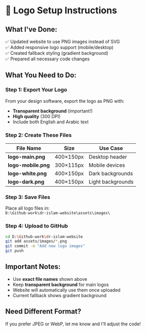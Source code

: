 # 🎯 Logo Setup Instructions

## What I've Done:
✅ Updated website to use PNG images instead of SVG  
✅ Added responsive logo support (mobile/desktop)  
✅ Created fallback styling (gradient background)  
✅ Prepared all necessary code changes  

## What You Need to Do:

### Step 1: Export Your Logo
From your design software, export the logo as PNG with:
- **Transparent background** (important!)
- **High quality** (300 DPI)
- Include both English and Arabic text

### Step 2: Create These Files

| File Name | Size | Use Case |
|-----------|------|----------|
| **logo-main.png** | 400×150px | Desktop header |
| **logo-mobile.png** | 300×115px | Mobile devices |
| **logo-white.png** | 400×150px | Dark backgrounds |
| **logo-dark.png** | 400×150px | Light backgrounds |

### Step 3: Save Files
Place all logo files in:  
`D:\Github-work\dr-islam-website\assets\images\`

### Step 4: Upload to GitHub
```bash
cd D:\Github-work\dr-islam-website
git add assets/images/*.png
git commit -m "Add new logo images"
git push
```

## Important Notes:
- Use **exact file names** shown above
- Keep **transparent background** for main logos
- Website will automatically use them once uploaded
- Current fallback shows gradient background

## Need Different Format?
If you prefer JPEG or WebP, let me know and I'll adjust the code!